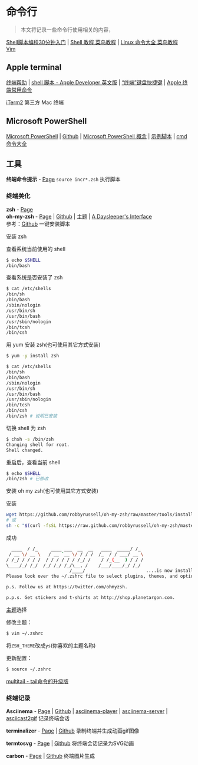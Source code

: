 # 命令行

> 本文将记录一些命令行使用相关的内容，

[Shell脚本编程30分钟入门](https://github.com/qinjx/30min_guides/blob/master/shell.md) | 
[Shell 教程 菜鸟教程](http://www.runoob.com/linux/linux-shell.html) | 
[Linux 命令大全 菜鸟教程](http://www.runoob.com/linux/linux-command-manual.html)  
[Vim](vim.md)  

## Apple terminal

[终端帮助](https://support.apple.com/zh-cn/guide/terminal/welcome/mac) | 
[shell 脚本 - Apple Developer 英文版](https://developer.apple.com/library/archive/documentation/OpenSource/Conceptual/ShellScripting/Introduction/Introduction.html)  | 
[“终端”键盘快捷键](https://support.apple.com/zh-cn/guide/terminal/trmlshtcts/2.8/mac/10.13) | 
[Apple 终端常用命令](http://www.cnblogs.com/iphone520/archive/2012/03/26/2418468.html)  
 
[iTerm2](https://www.iterm2.com) 第三方 Mac 终端  

## Microsoft PowerShell

[Microsoft PowerShell](https://docs.microsoft.com/zh-cn/powershell/) | 
[Github](https://github.com/PowerShell/PowerShell) | 
[Microsoft PowerShell 概念](https://docs.microsoft.com/zh-cn/powershell/scripting/getting-started/fundamental/understanding-important-powershell-concepts?view=powershell-6) | 
[示例脚本](https://docs.microsoft.com/zh-cn/powershell/scripting/getting-started/fundamental/sample-scripts-for-administration?view=powershell-6) | 
[cmd 命令大全](https://www.cnblogs.com/accumulater/p/7110811.html)  

## 工具

**终端命令提示** - 
[Page](http://mimosa-pudica.net/zsh-incremental.html) `source incr*.zsh` 执行脚本  

### 终端美化

**zsh** - [Page](http://www.zsh.org/)  
**oh-my-zsh** - [Page](https://ohmyz.sh/) | 
[Github](https://github.com/robbyrussell/oh-my-zsh) | 
[主题](https://link.jianshu.com/?t=https://github.com/robbyrussell/oh-my-zsh/wiki/themes) | 
[A Daysleeper's Interface](https://blog.ysmood.org/my-ys-terminal-theme/)  
参考：[Github](https://github.com/monlor/Mac-Terminal) 
一键安装脚本  

安装 zsh

查看系统当前使用的 shell

```bash
$ echo $SHELL
/bin/bash
```

查看系统是否安装了 zsh

```bash
$ cat /etc/shells
/bin/sh
/bin/bash
/sbin/nologin
/usr/bin/sh
/usr/bin/bash
/usr/sbin/nologin
/bin/tcsh
/bin/csh
```

用 yum 安装 zsh(也可使用其它方式安装)

```bash
$ yum -y install zsh
```

```bash
$ cat /etc/shells
/bin/sh
/bin/bash
/sbin/nologin
/usr/bin/sh
/usr/bin/bash
/usr/sbin/nologin
/bin/tcsh
/bin/csh
/bin/zsh # 说明已安装
```

切换 shell 为 zsh

```bash
$ chsh -s /bin/zsh
Changing shell for root.
Shell changed.
```

重启后，查看当前 shell

```bash
$ echo $SHELL
/bin/zsh # 已修改
```

安装 oh my zsh(也可使用其它方式安装)

安装

```bash
wget https://github.com/robbyrussell/oh-my-zsh/raw/master/tools/install.sh -O - | sh
# 或
sh -c "$(curl -fsSL https://raw.github.com/robbyrussell/oh-my-zsh/master/tools/install.sh)"
```

成功

```bash
  ____  / /_     ____ ___  __  __   ____  _____/ /_  
 / __ \/ __ \   / __ `__ \/ / / /  /_  / / ___/ __ \ 
/ /_/ / / / /  / / / / / / /_/ /    / /_(__  ) / / / 
\____/_/ /_/  /_/ /_/ /_/\__, /    /___/____/_/ /_/  
                        /____/                       ....is now installed!
Please look over the ~/.zshrc file to select plugins, themes, and options.

p.s. Follow us at https://twitter.com/ohmyzsh.

p.p.s. Get stickers and t-shirts at http://shop.planetargon.com.
```

[主题](https://link.jianshu.com/?t=https://github.com/robbyrussell/oh-my-zsh/wiki/themes)选择

修改主题：

```bash
$ vim ~/.zshrc
```

将`ZSH_THEME`改成`ys`(你喜欢的主题名称)

更新配置：

```bash
$ source ~/.zshrc
```

[multitail - tail命令的升级版](https://github.com/flok99/multitail)  

### 终端记录

**Asciinema** - [Page](https://asciinema.org/) | [Github](https://github.com/asciinema/asciinema) | 
[asciinema-player](https://github.com/asciinema/asciinema-player) | [asciinema-server](https://github.com/asciinema/asciinema-server) | [asciicast2gif](https://github.com/asciinema/asciicast2gif) 
记录终端会话  

**terminalizer** - [Page](https://terminalizer.com) | 
[Github](https://github.com/faressoft/terminalizer) 录制终端并生成动画gif图像  

**termtosvg** - [Page](https://nbedos.github.io/termtosvg/) | 
[Github](https://github.com/nbedos/termtosvg) 
将终端会话记录为SVG动画  

**carbon** - [Page](https://carbon.now.sh) | 
[Github](https://github.com/dawnlabs/carbon) 
终端图片生成
